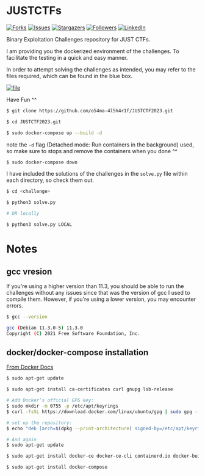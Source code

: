 # JUSTCTFs

[![Forks][forks-shield]][forks-url]
[![Issues][issues-shield]][issues-url]
[![Stargazers][stars-shield]][stars-url]
[![Followers][Followers-shield]][Followers-url]
[![LinkedIn][linkedin-shield]][linkedin-url]

[forks-shield]: https://img.shields.io/github/forks/o54ma-4l5h4r1f/From-SQL-injection-to-Shell-II.svg?style=for-the-badge
[forks-url]: https://github.com/o54ma-4l5h4r1f/From-SQL-injection-to-Shell-II/network/members
[stars-shield]: https://img.shields.io/github/stars/o54ma-4l5h4r1f/From-SQL-injection-to-Shell-II.svg?style=for-the-badge
[stars-url]: https://github.com/o54ma-4l5h4r1f/From-SQL-injection-to-Shell-II/stargazers
[issues-shield]: https://img.shields.io/github/issues/o54ma-4l5h4r1f/From-SQL-injection-to-Shell-II.svg?style=for-the-badge
[issues-url]: https://github.com/o54ma-4l5h4r1f/From-SQL-injection-to-Shell-II/issues
[Followers-shield]: https://img.shields.io/github/followers/o54ma-4l5h4r1f?style=for-the-badge
[Followers-url]:https://github.com/o54ma-4l5h4r1f?tab=followers
[linkedin-shield]: https://img.shields.io/badge/-LinkedIn-black.svg?style=for-the-badge&logo=linkedin&colorB=555
[linkedin-url]: https://www.linkedin.com/in/osama-alsharif-21153716a
[product-screenshot]: images/screenshot.png

Binary Exploitation Challenges repository for JUST CTFs.

I am providing you the dockerized environment of the challenges. To facilitate the testing in a quick and easy manner.

In order to attempt solving the challenges as intended, you may refer to the files required, which can be found in the blue box.

[![file][1]][1_url]

[1]: https://img.shields.io/badge/-file-blue?style=for-the-badge&logo=
[1_url]: https://github.com/o54ma-4l5h4r1f/JUSTCTF2023/#

Have Fun ^^ 

```bash
$ git clone https://github.com/o54ma-4l5h4r1f/JUSTCTF2023.git

$ cd JUSTCTF2023.git

$ sudo docker-compose up --build -d
```

note the `-d` flag (Detached mode: Run containers in the background) used, so make sure to stops and remove the containers when you done ^^

```bash
$ sudo docker-compose down
```

I have included the solutions of the challenges in the `solve.py` file within each directory, so check them out.

```bash
$ cd <challenge>

$ python3 solve.py

# OR locally

$ python3 solve.py LOCAL 
```



# Notes

## gcc vresion 

If you're using a higher version than 11.3, you should be able to run the challenges without any issues since that was the version of gcc I used to compile them. However, if you're using a lower version, you may encounter errors.

```bash
$ gcc --version 

gcc (Debian 11.3.0-5) 11.3.0
Copyright (C) 2021 Free Software Foundation, Inc.
```

## docker/docker-compose installation

[From Docker Docs](https://docs.docker.com/engine/install/ubuntu/)

```bash
$ sudo apt-get update

$ sudo apt-get install ca-certificates curl gnupg lsb-release

# Add Docker’s official GPG key:
$ sudo mkdir -m 0755 -p /etc/apt/keyrings
$ curl -fsSL https://download.docker.com/linux/ubuntu/gpg | sudo gpg --dearmor -o /etc/apt/keyrings/docker.gpg

# set up the repository:
$ echo "deb [arch=$(dpkg --print-architecture) signed-by=/etc/apt/keyrings/docker.gpg] https://download.docker.com/linux/ubuntu $(lsb_release -cs) stable" | sudo tee /etc/apt/sources.list.d/docker.list > /dev/null

# And again
$ sudo apt-get update

$ sudo apt-get install docker-ce docker-ce-cli containerd.io docker-buildx-plugin docker-compose-plugin

$ sudo apt-get install docker-compose
```

